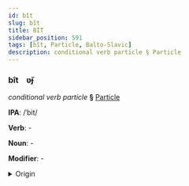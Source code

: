 ```yaml
---
id: bît
slug: bît
title: BÎT
sidebar_position: 591
tags: [bît, Particle, Balto-Slavic]
description: conditional verb particle § Particle
---
```


### bît&emsp;<span kind="abugida">ʋ̆ɟ</span>

*conditional verb particle* **§** [Particle](../../tags/Particle)

**IPA**: /ˈbit/

**Verb**: -

**Noun**: -

**Modifier**: -

<details>
    <summary>Origin</summary>
    Czech být [ˈbiːt]<br/>
    <em>Balto-Slavic Language Family</em>
</details>